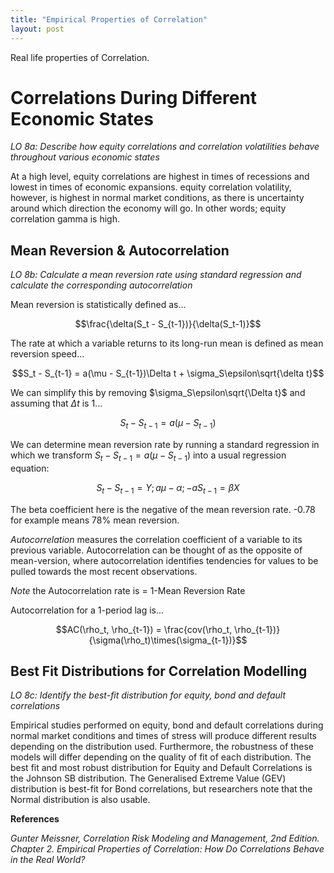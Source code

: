 ```yaml
---
title: "Empirical Properties of Correlation"
layout: post
---
```

Real life properties of Correlation.

# Correlations During Different Economic States
*LO 8a: Describe how equity correlations and correlation volatilities behave throughout various economic states*

At a high level, equity correlations are highest in times of recessions and lowest in times of economic expansions. equity correlation volatility, however, is highest in normal market conditions, as there is uncertainty around which direction the economy will go. In other words; equity correlation gamma is high.

## Mean Reversion & Autocorrelation
*LO 8b: Calculate a mean reversion rate using standard regression and calculate the corresponding autocorrelation*

Mean reversion is statistically defined as...

$$\frac{\delta(S_t - S_{t-1})}{\delta(S_t-1)}$$

The rate at which a variable returns to its long-run mean is defined as mean reversion speed...

$$S_t - S_{t-1} = a(\mu - S_{t-1})\Delta t + \sigma_S\epsilon\sqrt{\delta t}$$

We can simplify this by removing $\sigma_S\epsilon\sqrt{\Delta t}$ and assuming that $\Delta t$ is 1...

$$S_t - S_{t-1} = a(\mu - S_{t-1})$$

We can determine mean reversion rate by running a standard regression in which we transform $S_t - S_{t-1} = a(\mu - S_{t-1})$ into a usual regression equation:

$$S_t - S_{t-1} = Y; a\mu - \alpha; -aS_{t-1} = \beta X$$

The beta coefficient here is the negative of the mean reversion rate. -0.78 for example means 78% mean reversion. 

*Autocorrelation* measures the correlation coefficient of a variable to its previous variable. Autocorrelation can be thought of as the opposite of mean-version, where autocorrelation identifies tendencies for values to be pulled towards the most recent observations. 

*Note* the Autocorrelation rate is = 1-Mean Reversion Rate

Autocorrelation for a 1-period lag is...

$$AC(\rho_t, \rho_{t-1}) = \frac{cov(\rho_t, \rho_{t-1})}{\sigma(\rho_t)\times(\sigma_{t-1})}$$

## Best Fit Distributions for Correlation Modelling
*LO 8c: Identify the best-fit distribution for equity, bond and default correlations*

Empirical studies performed on equity, bond and default correlations during normal market conditions and times of stress will produce different results depending on the distribution used. Furthermore, the robustness of these models will differ depending on the quality of fit of each distribution. The best fit and most robust distribution for Equity and Default Correlations is the Johnson SB distribution. The Generalised Extreme Value (GEV) distribution is best-fit for Bond correlations, but researchers note that the Normal distribution is also usable.

__References__

*Gunter Meissner, Correlation Risk Modeling and Management, 2nd Edition. Chapter 2. Empirical Properties of Correlation: How Do Correlations Behave in the Real World?*
